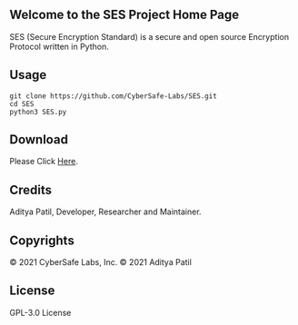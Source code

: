 ## Welcome to the SES Project Home Page

SES (Secure Encryption Standard) is a secure and open source Encryption Protocol written in Python.

## Usage
```
git clone https://github.com/CyberSafe-Labs/SES.git
cd SES
python3 SES.py
```

## Download
Please Click <a href="download.md">Here</a>.

## Credits
Aditya Patil, Developer, Researcher and Maintainer.

## Copyrights
© 2021 CyberSafe Labs, Inc.
© 2021 Aditya Patil

## License
GPL-3.0 License
